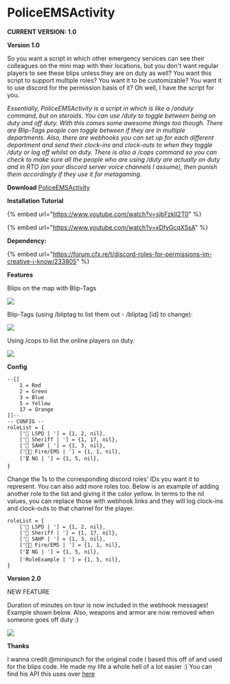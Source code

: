 # PoliceEMSActivity

**CURRENT VERSION: 1.0**

**Version 1.0** 

So you want a script in which other emergency services can see their colleagues on the mini map with their locations, but you don't want regular players to see these blips unless they are on duty as well? You want this script to support multiple roles? You want it to be customizable? You want it to use discord for the permission basis of it? Oh well, I have the script for you.

_Essentially, PoliceEMSActivity is a script in which is like a /onduty command, but on steroids. You can use /duty to toggle between being on duty and off duty. With this comes some awesome things too though. There are Blip-Tags people can toggle between if they are in multiple departments. Also, there are webhooks you can set up for each different department and send their clock-ins and clock-outs to when they toggle /duty or log off whilst on duty. There is also a /cops command so you can check to make sure all the people who are using /duty are actually on duty and in RTO \(on your discord server voice channels I assume\), then punish them accordingly if they use it for metagaming._

**Download** [PoliceEMSActivity](https://github.com/TheWolfBadger/PoliceEMSActivity)

**Installation Tutorial** 

{% embed url="https://www.youtube.com/watch?v=sjbFzkII2T0" %}

{% embed url="https://www.youtube.com/watch?v=xDfyGcqX5sA" %}

**Dependency:** 

{% embed url="https://forum.cfx.re/t/discord-roles-for-permissions-im-creative-i-know/233805" %}

**Features** 

Blips on the map with Blip-Tags

![](https://i.gyazo.com/47fd9b1214ab90f3fe0e5ffab28fb892.png)

Blip-Tags \(using /bliptag to list them out - /bliptag \[id\] to change\): 

![](https://i.gyazo.com/5039d464bab28edb0457528be8b388e5.png)

Using /cops to list the online players on duty: 

![](https://i.gyazo.com/fc94e5f06e2f18a08aa28d0aacebc063.png)



**Config**

```text
--[[
    1 = Red
    2 = Green
    3 = Blue
    5 = Yellow
    17 = Orange
]]--
-- CONFIG --
roleList = { 
    ['👮 LSPD | '] = {1, 2, nil},
    ['👮 Sheriff | '] = {1, 17, nil},
    ['👮 SAHP | '] = {1, 3, nil},
    ['👨‍🚒 Fire/EMS | '] = {1, 1, nil},
    ['🎖️ NG | '] = {1, 5, nil},
}
```

Change the 1s to the corresponding discord roles' IDs you want it to represent. You can also add more roles too. Below is an example of adding another role to the list and giving it the color yellow. In terms to the nil values, you can replace those with webhook links and they will log clock-ins and clock-outs to that channel for the player.

```text
roleList = { 
    ['👮 LSPD | '] = {1, 2, nil},
    ['👮 Sheriff | '] = {1, 17, nil},
    ['👮 SAHP | '] = {1, 3, nil},
    ['👨‍🚒 Fire/EMS | '] = {1, 1, nil},
    ['🎖️ NG | '] = {1, 5, nil},
    ['RoleExample | '] = {1, 5, nil},
}
```

**Version 2.0** 

NEW FEATURE

Duration of minutes on tour is now included in the webhook messages! Example shown below. Also, weapons and armor are now removed when someone goes off duty :\)

![](https://i.gyazo.com/70c849fce1be1d54c9ccd822744a1ae3.png)

**Thanks** 

I wanna credit @minipunch for the original code I based this off of and used for the blips code. He made my life a whole hell of a lot easier :\) You can find his API this uses over [here](https://forum.cfx.re/t/release-emergencyblips/493022)

